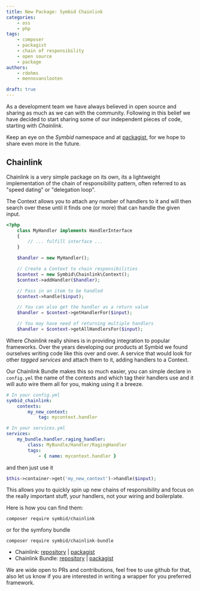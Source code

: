 ```yaml
---
title: New Package: Symbid Chainlink
categories:
    - oss
    - php
tags:
    - composer
    - packagist
    - chain of responsibility
    - open source
    - package
authors:
    - rdohms
    - mennovanslooten

draft: true
---
```


As a development team we have always believed in open source and sharing as much as we can with the community. Following in this belief we have decided to start sharing some of our independent pieces of code, starting with *Chainlink*.

Keep an eye on the *Symbid* namespace and at [packagist](http://packagist.com/package/symbid), for we hope to share even more in the future.


## Chainlink

Chainlink is a very simple package on its own, its a lightweight implementation of the chain of responsibility pattern, often referred to as "speed dating" or "delegation loop".

The Context allows you to attach any number of handlers to it and will then search over these until it finds one (or more) that can handle the given input.

~~~php
<?php
    class MyHandler implements HandlerInterface
    {
        // ... fulfill interface ...
    }

    $handler = new MyHandler();

    // Create a Context to chain responsibilities
    $context = new Symbid\Chainlink\Context();
    $context->addHandler($handler);

    // Pass in an item to be handled
    $context->handle($input);

    // You can also get the handler as a return value
    $handler = $context->getHandlerFor($input);

    // You may have need of returning multiple handlers
    $handler = $context->getAllHandlersFor($input);
~~~

Where *Chainlink* really shines is in providing integration to popular frameworks. Over the years developing our products at Symbid we found ourselves writing code like this over and over. A service that would look for other *tagged services* and attach them to it, adding handlers to a Context.

Our Chainlink Bundle makes this so much easier, you can simple declare in `config.yml` the name of the contexts and which tag their handlers use and it will auto wire them all for you, making using it a breeze.

~~~yaml
# In your config.yml
symbid_chainlink:
    contexts:
        my_new_context:
            tag: mycontext.handler

# In your services.yml
services:
    my_bundle.handler.raging_handler:
        class: MyBundle/Handler/RagingHandler
        tags:
            - { name: mycontext.handler }
~~~

and then just use it

~~~php
$this->container->get('my_new_context')->handle($input);
~~~

This allows you to quickly spin up new chains of responsibility and focus on the really important stuff, your handlers, not your wiring and boilerplate.

Here is how you can find them:

```
composer require symbid/chainlink
```

or for the symfony bundle

```
composer require symbid/chainlink-bundle
```

* Chainlink: [repository](http://github.com/Symbid/chainlink) | [packagist](https://packagist.org/packages/symbid/chainlink)
* Chainlink Bundle: [repository](http://github.com/Symbid/chainlink-bundle) | [packagist](https://packagist.org/packages/symbid/chainlink-bundle)

We are wide open to PRs and contributions, feel free to use github for that, also let us know if you are interested in writing a wrapper for you preferred framework.
